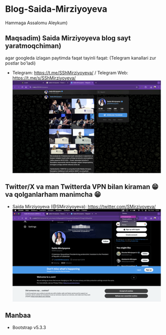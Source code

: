 # Blog-Saida-Mirziyoyeva
Hammaga Assalomu Aleykum)

## Maqsadim) Saida Mirziyoyeva blog sayt yaratmoqchiman)
agar googleda izlagan paytimda faqat tayinli faqat: (Telegram kanallari zur postlar bo'ladi)
- Telegram: https://t.me/SShMirziyoyeva/ / Telegram Web: https://t.me/s/SShMirziyoyeva/
![Telegram.png](assets%2Fimg%2Fscreenshots%2FTelegram.png)

## Twitter/X va man Twitterda VPN bilan kiraman 😁va qolganlarham manimcha 😁
- Saida Mirziyoyeva (@SMirziyoyeva): https://twitter.com/SMirziyoyeva/
![Twitter.png](assets%2Fimg%2Fscreenshots%2FTwitter.png)

## Manbaa
- Bootstrap v5.3.3